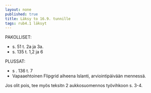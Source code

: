 ```yaml
---
layout: none
published: true
title: Läksy to 16.9. tunnille
tags: rub4.1 läksyt
---
```

PAKOLLISET:

- s. 51 t. 2a ja 3a.
- s. 135 t. 1,2 ja 6

PLUSSAT:
- s . 136 t. 7
- Vapaaehtoinen Flipgrid aiheena Islanti, arviointipäivään mennessä.

Jos olit pois, tee myös teksitn 2 aukkosuomennos työvihkoon s. 3-4.
